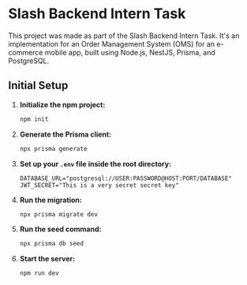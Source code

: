 # Slash Backend Intern Task

This project was made as part of the Slash Backend Intern Task. It's an implementation for an Order Management System (OMS) for an e-commerce mobile app, built using Node.js, NestJS, Prisma, and PostgreSQL.

## Initial Setup

1. **Initialize the npm project:**
    ```bash
    npm init
    ```

2. **Generate the Prisma client:**
    ```bash
    npx prisma generate
    ```

3. **Set up your `.env` file inside the root directory:**
    ```env
    DATABASE_URL="postgresql://USER:PASSWORD@HOST:PORT/DATABASE"
    JWT_SECRET="This is a very secret secret key"
    ```

4. **Run the migration:**
    ```bash
    npx prisma migrate dev
    ```

5. **Run the seed command:**
    ```bash
    npx prisma db seed
    ```

6. **Start the server:**
    ```bash
    npm run dev
    ```
